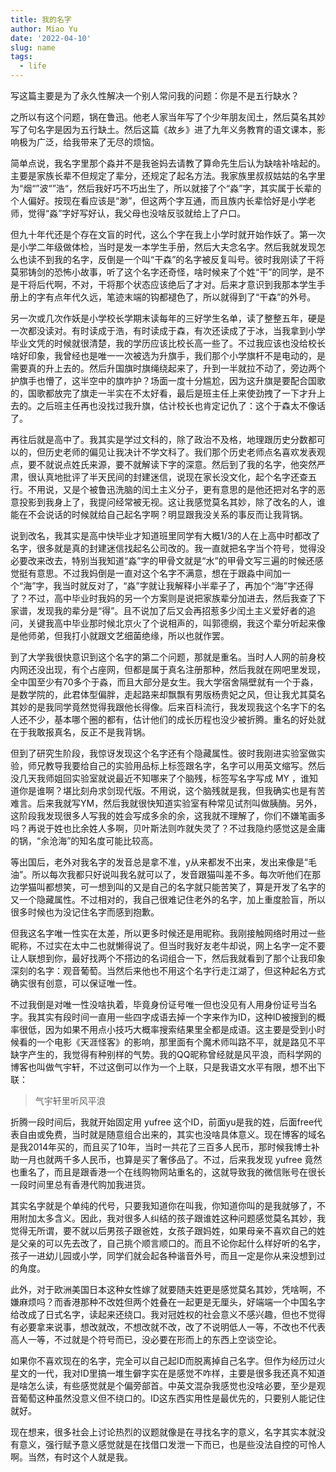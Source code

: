 ```yaml
---
title: 我的名字
author: Miao Yu
date: '2022-04-10'
slug: name
tags:
  - life
---
```


写这篇主要是为了永久性解决一个别人常问我的问题：你是不是五行缺水？

之所以有这个问题，锅在鲁迅。他老人家当年写了个少年朋友闰土，然后莫名其妙写了句名字是因为五行缺土。然后这篇《故乡》进了九年义务教育的语文课本，影响极为广泛，给我带来了无尽的烦恼。

简单点说，我名字里那个淼并不是我爸妈去请教了算命先生后认为缺啥补啥起的。主要是家族长辈不但规定了辈分，还规定了起名方法。我家族里叔叔姑姑的名字里为“烟“”波“”浩“，然后我好巧不巧出生了，所以就接了个“淼”字，其实属于长辈的个人偏好。按现在看应该是“渺”，但这两个字互通，而且族内长辈恰好是小学老师，觉得“淼”字好写好认，我父母也没啥反驳就给上了户口。

但九十年代还是个存在文盲的时代，这么个字在我上小学时就开始作妖了。第一次是小学二年级做体检，当时是发一本学生手册，然后大夫念名字。然后我就发现怎么也读不到我的名字，反倒是一个叫“干森”的名字被反复叫号。彼时我刚读了干将莫邪铸剑的恐怖小故事，听了这个名字还奇怪，啥时候来了个姓“干”的同学，是不是干将后代啊，不对，干将那个状态应该绝后了才对。后来才意识到我那本学生手册上的字有点年代久远，笔迹末端的钩都褪色了，所以就得到了“干森”的外号。

另一次或几次作妖是小学校长学期末读每年的三好学生名单，读了整整五年，硬是一次都没读对。有时读成于浩，有时读成于森，有次还读成了于冰，当我拿到小学毕业文凭的时候就很清楚，我的学历应该比校长高一些了。不过我应该也没给校长啥好印象，我曾经也是唯一一次被选为升旗手，我们那个小学旗杆不是电动的，是需要真的升上去的。然后升国旗时旗绳绕起来了，升到一半就拉不动了，旁边两个护旗手也懵了，这半空中的旗咋护？场面一度十分尴尬，因为这升旗是要配合国歌的，国歌都放完了旗走一半实在不太好看，最后是班主任上来使劲拽了一下才升上去的。之后班主任再也没找过我升旗，估计校长也肯定记仇了：这个于森太不像话了。

再往后就是高中了。我其实是学过文科的，除了政治不及格，地理跟历史分数都可以的，但历史老师的偏见让我决计不学文科了。我们那个历史老师点名喜欢发表观点，要不就说点姓氏来源，要不就解读下字的深意。然后到了我的名字，他突然严肃，很认真地批评了半天民间的封建迷信，说现在家长没文化，起个名字还查五行。不用说，又是个被鲁迅洗脑的闰土主义分子，更有意思的是他还把对名字的恶意投影到我身上了，我提问经常被无视。这让我感觉莫名其妙，除了改名的人，谁能在不会说话的时候就给自己起名字啊？明显跟我没关系的事反而让我背锅。

说到改名，我其实是高中快毕业才知道班里同学有大概1/3的人在上高中时都改了名字，很多就是真的封建迷信找起名公司改的。我一直就把名字当个符号，觉得没必要改来改去，特别当我知道“淼”字的甲骨文就是“水”的甲骨文写三遍的时候还感觉挺有意思。不过我妈倒是一直对这个名字不满意，想在于跟淼中间加一个“海”字，我当时就反对了，“淼”字就让我解释小半辈子了，再加个“海”字还得了？不过，高中毕业时我妈的另一个方案则是说把家族辈分加进去，然后我查了下家谱，发现我的辈分是“得”。且不说加了后又会再招惹多少闰土主义爱好者的追问，关键我高中毕业那时候北京火了个说相声的，叫郭德纲，我这个辈分听起来像是他师弟，但我打小就跟文艺细菌绝缘，所以也就作罢。

到了大学我很快意识到这个名字的第二个问题，那就是重名。当时人人网的前身校内网还没出现，有个占座网，但都是属于真名注册那种，然后我就在网吧里发现，全中国至少有70多个于淼，而且大部分是女生。我大学宿舍隔壁就有一个于淼，是数学院的，此君体型偏胖，走起路来却飘飘有男版杨贵妃之风，但让我尤其莫名其妙的是我同学竟然觉得我跟他长得像。后来百科流行，我发现我这个名字下的名人还不少，基本哪个圈的都有，估计他们的成长历程也没少被折腾。重名的好处就在于我敢报真名，反正不是我背锅。

但到了研究生阶段，我惊讶发现这个名字还有个隐藏属性。彼时我刚进实验室做实验，师兄教导我要给自己的实验用品标上标签跟名字，名字可以用英文缩写。然后没几天我师姐回实验室就说最近不知哪来了个脑残，标签写名字写成 MY ，谁知道你是谁啊？堪比刻舟求剑现代版。不用说，这个脑残就是我，但我确实也是有苦难言。后来我就写YM，然后我就很快知道实验室有种常见试剂叫做胰酶。另外，这阶段我发现很多人写我的姓会写成多余的余，这我就不理解了，你们不嫌笔画多吗？再说于姓也比余姓人多啊，贝叶斯法则咋就失灵了？不过我隐约感觉这是金庸的锅，“余沧海”的知名度可能比较高。

等出国后，老外对我名字的发音总是拿不准，y从来都发不出来，发出来像是“毛油”。所以每次我都只好说叫我名就可以了，发音跟猫叫差不多。每次听他们在那边学猫叫都想笑，可一想到叫的又是自己的名字就只能苦笑了，算是开发了名字的又一个隐藏属性。不过相对的，我自己很难记住老外的名字，加上重度脸盲，所以很多时候也为没记住名字而感到抱歉。

但我这名字唯一性实在太差，所以更多时候还是用昵称。我刚接触网络时用过一些昵称，不过实在太中二也就懒得说了。但当时我好友老牛却说，网上名字一定不要让人联想到你，最好找两个不搭边的名词组合一下，然后我就看到了那个让我印象深刻的名字：观音葡萄。当然后来他也不用这个名字行走江湖了，但这种起名方式确实很有创意，可以保证唯一性。

不过我倒是对唯一性没啥执着，毕竟身份证号唯一但也没见有人用身份证号当名字。我其实有段时间一直用一些四字成语去掉一个字来作为ID，这种ID被搜到的概率很低，因为如果不用点小技巧大概率搜索结果里全都是成语。这主要是受到小时候看的一个电影《天涯怪客》的影响，那里面有个魔术师叫路不平，就是路见不平缺字产生的，我觉得有种别样的气势。我的QQ昵称曾经就是风平浪，而科学网的博客也叫做气宇轩，不过这倒可以作为一个上联，只是我语文水平有限，想不出下联：

> 气宇轩里听风平浪

折腾一段时间后，我就开始固定用 yufree 这个ID，前面yu是我的姓，后面free代表自由或免费，当时就是随意组合出来的，其实也没啥具体意义。现在博客的域名是我2014年买的，而且买了10年，当时一共花了三百多人民币，那时候我博士补助一月也就两千多人民币，也算是买了奢侈品了。不过，后来我发现 yufree 竟然也重名了，而且是跟香港一个在线购物网站重名的，这就导致我的微信账号在很长一段时间里总有香港代购加我进货。

其实名字就是个单纯的代号，只要我知道你在叫我，你知道你叫的是我就够了，不用附加太多含义。因此，我对很多人纠结的孩子跟谁姓这种问题感觉莫名其妙，我觉得无所谓，要不就以后男孩子跟爸姓，女孩子跟妈姓，如果母亲不喜欢自己的姓是父亲的可以先去改了，自己挑个顺言顺口的。而且不论你起什么样好听的名字，孩子一进幼儿园或小学，同学们就会起各种谐音外号，而且一定是你从来没想到过的角度。

此外，对于欧洲美国日本这种女性嫁了就要随夫姓更是感觉莫名其妙，凭啥啊，不嫌麻烦吗？而香港那种不改姓但两个姓叠在一起更是无厘头，好端端一个中国名字给改成了日式名字，读起来还绕口。我对冠姓权的社会意义不感兴趣，但也不觉得有必要拿来说事，想改就改，不想改就不改，改了不说明低人一等，不改也不代表高人一等，不过就是个符号而已，没必要在形而上的东西上空谈空论。

如果你不喜欢现在的名字，完全可以自己起ID而脱离掉自己名字。但作为经历过火星文的一代，我对ID里搞一堆生僻字实在是感觉不咋样，主要是很多我还真不知道是啥怎么读，有些感觉就是个偏旁部首。中英文混杂我感觉也没啥必要，至少是观音葡萄这种虽然没意义但不绕口的。ID这东西实用性是最优先的，只要别人能记住就好。

现在想来，很多社会上讨论热烈的议题就像是在寻找名字的意义，名字其实本就没有意义，强行赋予意义感觉就是在找借口发泄一下而已，也是些没法自控的可怜人啊。当然，有时这个人就是我。
